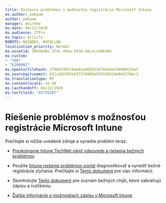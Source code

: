 ```yaml
---
title: Riešenie problémov s možnosťou registrácie Microsoft Intune
ms.author: pebaum
author: pebaum
manager: mnirkhe
ms.date: 04/21/2020
ms.audience: ITPro
ms.topic: article
ROBOTS: NOINDEX, NOFOLLOW
localization_priority: Normal
ms.assetid: 3891bd0c-374c-49aa-9336-86caccb9639e
ms.custom:
- "786"
- "6200002"
ms.openlocfilehash: 3790d7407c0aeb5a9659226f0ed4a33090d519a5
ms.sourcegitcommit: 631cbb5f03e5371f0995e976536d24e9d13746c3
ms.translationtype: MT
ms.contentlocale: sk-SK
ms.lasthandoff: 04/22/2020
ms.locfileid: "43735207"
---
```

# <a name="troubleshoot-issues-with-enrollment-options-microsoft-intune"></a>Riešenie problémov s možnosťou registrácie Microsoft Intune

Prečítajte si nižšie uvedené zdroje a vyriešte problém teraz.
  
- [Preskúmanie Intune TechNet nájsť odpovede a riešenia bežných problémov](https://social.technet.microsoft.com/Forums/home?category=microsoftintune&amp;filter=alltypes&amp;sort=lastpostdesc).

- Použite [Intune riešenie problémov portál](https://aka.ms/intunetroubleshooting) diagnostikovať a vyriešiť bežné registrácie zlyhania. Prečítajte si [Tento dokument](https://docs.microsoft.com/intune/help-desk-operators) pre viac informácií.

- Skontrolujte [Tento dokument](https://docs.microsoft.com/intune-classic/Troubleshoot/troubleshoot-device-enrollment-in-intune) pre zoznam bežných chýb, ktoré zabraňujú zápisu a rozlíšeniu.

- [Ďalšie informácie o možnostiach zápisu v Microsoft Intune](https://docs.microsoft.com/intune/enrollment-options).
